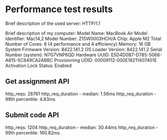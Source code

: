 # Performance test results

Brief description of the used server: HTTP/1.1 

Brief description of my computer: 
  Model Name:	MacBook Air
  Model Identifier:	Mac14,2
  Model Number:	Z15W0003HCH/A
  Chip:	Apple M2
  Total Number of Cores:	8 (4 performance and 4 efficiency)
  Memory:	16 GB
  System Firmware Version:	8422.141.2
  OS Loader Version:	8422.141.2
  Serial Number (system):	N7G7VNP6QD
  Hardware UUID:	E5D4D0B7-D785-5066-A815-5C849CA2ABBC
  Provisioning UDID:	00008112-000E18211407401E
  Activation Lock Status:	Enabled


## Get assignment API

http_reqs: 28761 
http_req_duration - median: 1.56ms
http_req_duration - 99th percentile: 4.83ms


## Submit code API

http_reqs: 1204 
http_req_duration - median: 30.44ms
http_req_duration - 99th percentile: 160.82ms 



